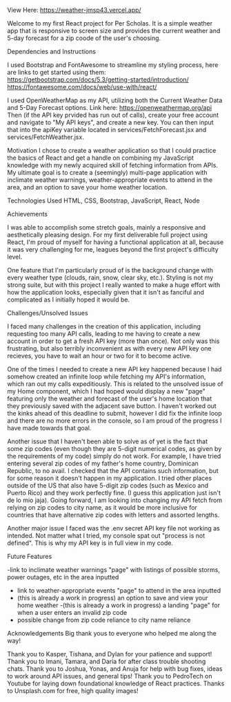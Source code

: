 
View Here:
https://weather-jmsp43.vercel.app/


Welcome to my first React project for Per Scholas. It is a simple weather app that is responsive to screen size and provides the current weather and 5-day forecast for a zip coode of the user's choosing. 

Dependencies and Instructions

I used Bootstrap and FontAwesome to streamline my styling process, here are links to get started using them:
https://getbootstrap.com/docs/5.3/getting-started/introduction/
https://fontawesome.com/docs/web/use-with/react/

I used OpenWeatherMap as my API, utilizing both the Current Weather Data and 5-Day Forecast options. Link here: https://openweathermap.org/api
Then (if the API key prvided has run out of calls), create your free account and navigate to "My API keys", and create a new key. You can then input that into the apiKey variable located in services/FetchForecast.jsx and services/FetchWeather.jsx.



Motivation
I chose to create a weather application so that I could practice the basics of React and get a handle on combining my JavaScript knowledge with my newly acquired skill of fetching information from APIs. My ultimate goal is to create a (seemingly) multi-page application with inclimate weather warnings, weather-appropriate events to attend in the area, and an option to save your home weather location. 


Technologies Used
HTML, CSS, Bootstrap, JavaScript, React, Node


Achievements

I was able to accomplish some stretch goals, mainly a responsive and aesthetically pleasing design. For my first deliverable full project using React, I'm proud of myself for having a functional application at all, because it was very challenging for me, leagues beyond the first project's difficulty level. 

One feature that I'm particularly proud of is the background change with every weather type (clouds, rain, snow, clear sky, etc.). Styling is not my strong suite, but with this project I really wanted to make a huge effort with how the application looks, especially given that it isn't as fanciful and complicated as I initially hoped it would be.


Challenges/Unsolved Issues

I faced many challenges in the creation of this application, including requesting too many API calls, leading to me having to create a new account in order to get a fresh API key (more than once). Not only was this frustrating, but also terribly inconvenient as with every new API key one recieves, you have to wait an hour or two for it to become active. 

One of the times I needed to create a new API key happened because I had somehow created an infinite loop while fetching my API's information, which ran out my calls expeditiously. This is related to the unsolved issue of my Home component, which I had hoped would display a new "page" featuring only the weather and forecast of the user's home location that they previously saved with the adjacent save button. I haven't worked out the kinks ahead of this deadline to submit, however I did fix the infinite loop and there are no more errors in the console, so I am proud of the progress I have made towards that goal. 

Another issue that I haven't been able to solve as of yet is the fact that some zip codes (even though they are 5-digit numerical codes, as given by the requirements of my code) simply do not work. For example, I have tried entering several zip codes of my father's home country, Dominican Republic, to no avail. I checked that the API contains such information, but for some reason it doesn't happen in my application. I tried other places outside of the US that also have 5-digit zip codes (such as Mexico and Puerto Rico) and they work perfectly fine. (I guess this application just isn't de lo mio jaja). Going forward, I am looking into changing my API fetch from relying on zip codes to city name, as it would be more inclusive for countries that have alternative zip codes with letters and assorted lengths. 

Another major issue I faced was the .env secret API key file not working as intended. Not matter what I tried, my console spat out "process is not defined". This is why my API key is in full view in my code.


Future Features

-link to inclimate weather warnings "page" with listings of possible storms, power outages, etc in the area inputted
- link to weather-appropriate events "page" to attend in the area inputted
- (this is already a work in progress) an option to save and view your home weather
-(this is already a work in progress) a landing "page" for when a user enters an invalid zip code
- possible change from zip code reliance to city name reliance


Acknowledgements
Big thank yous to everyone who helped me along the way!

Thank you to Kasper, Tishana, and Dylan for your patience and support! 
Thank you to Imani, Tamara, and Daria for after class trouble shooting chats.
Thank you to Joshua, Yonas, and Anuja for help with bug fixes, ideas to work around API issues, and general tips!
Thank you to PedroTech on Youtube for laying down foundational knowledge of React practices.
Thanks to Unsplash.com for free, high quality images!

